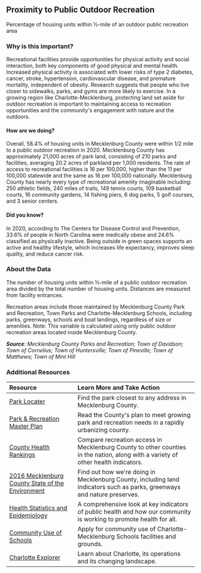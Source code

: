 ﻿## Proximity to Public Outdoor Recreation
Percentage of housing units within &#189;-mile of an outdoor public recreation area

### Why is this important?
Recreational facilities provide opportunities for physical activity and social interaction, both key components of good physical and mental health. Increased physical activity is associated with lower risks of type 2 diabetes, cancer, stroke, hypertension, cardiovascular disease, and premature mortality, independent of obesity. Research suggests that people who live closer to sidewalks, parks, and gyms are more likely to exercise. In a growing region like Charlotte-Mecklenburg, protecting land set aside for outdoor recreation is important to maintaining access to recreation opportunities and the community's engagement with nature and the outdoors.

#### How are we doing?
Overall, 58.4% of housing units in Mecklenburg County were within 1/2 mile to a public outdoor recreation in 2020. Mecklenburg County has approximately 21,000 acres of park land, consisting of 210 parks and facilities, averaging 20.2 acres of parkland per 1,000 residents. The rate of access to recreational facilities is 16 per 100,000, higher than the 11 per 100,000 statewide and the same as 16 per 100,000 nationally. Mecklenburg County has nearly every type of recreational amenity imaginable including:  250 athletic fields, 240 miles of trails, 149 tennis courts, 109 basketball courts, 16 community gardens, 14 fishing piers, 6 dog parks, 5 golf courses, and 3 senior centers.

#### Did you know?
In 2020, according to The Centers for Disease Control and Prevention, 33.6% of people in North Carolina were medically obese and 24.6% classified as physically inactive. Being outside in green spaces supports an active and healthy lifestyle, which increases life expectancy, improves sleep quality, and reduce cancer risk.

### About the Data
The number of housing units within &#189;-mile of a public outdoor recreation area divided by the total number of housing units. Distances are measured from facility entrances.

Recreation areas include those maintained by Mecklenburg County Park and Recreation, Town Parks and Charlotte-Mecklenburg Schools, including parks, greenways, schools and boat landings, regardless of size or amenities. Note: This variable is calculated using only public outdoor recreation areas located inside Mecklenburg County.

_**Source**: Mecklenburg County Parks and Recreation; Town of Davidson; Town of Cornelius; Town of Huntersville; Town of Pineville; Town of Matthews; Town of Mint Hill_

### Additional Resources
|Resource | Learn More and Take Action |
|:--- | :--- |
|[Park Locater](https://www.mecknc.gov/parkandrec/parks/pages/default.aspx)| Find the park closest to any address in Mecklenburg County.
|[Park & Recreation Master Plan](https://www.mecknc.gov/parkandrec/parks/parkplanning/pages/default.aspx) | Read the County's plan to meet growing park and recreation needs in a rapidly urbanizing county.
|[County Health Rankings](http://www.countyhealthrankings.org/app/north-carolina/2014/rankings/mecklenburg/county/outcomes/overall/snapshot) |Compare recreation access in Mecklenburg County to other counties in the nation, along with a variety of other health indicators.
|[2016 Mecklenburg County State of the Environment](https://www.mecknc.gov/LUESA/SOER2016/Pages/default.aspx) | Find out how we're doing in Mecklenburg County, including land indicators such as parks, greenways and nature preserves.
|[Health Statistics and Epidemiology](https://www.mecknc.gov/healthdepartment/healthstatistics/pages/default.aspx) |A comprehensive look at key indicators of public health and how our community is working to promote health for all.
|[Community Use of Schools](http://www.cms.k12.nc.us/cmsdepartments/construction/communityuseofschools/Pages/default.aspx) |Apply for community use of Charlotte-Mecklenburg Schools facilities and grounds.
|[Charlotte Explorer](https://explore.charlottenc.gov/)| Learn about Charlotte, its operations and its changing landscape.
